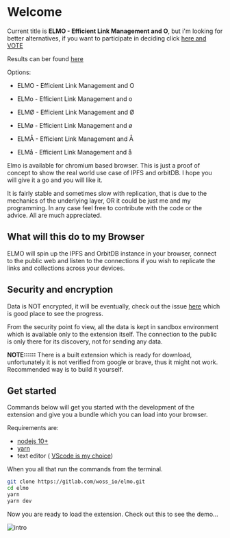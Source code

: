 # Welcome

Current title is **ELMO - Efficient Link Management and O**, but i'm looking for better alternatives, if you want to participate in deciding click [here and VOTE](https://linkto.run/p/J3T51ILU)

Results can ber found [here](https://linkto.run/r/J3T51ILU)

Options:

- ELMO - Efficient Link Management and O

- ELMo - Efficient Link Management and o

- ELMØ - Efficient Link Management and Ø

- ELMø - Efficient Link Management and ø

- ELMÅ - Efficient Link Management and Å

- ELMå - Efficient Link Management and å

Elmo is available for chromium based browser. This is just a proof of concept to show the real world use case of IPFS and orbitDB. I hope you will give it a go and you will like it.

It is fairly stable and sometimes slow with replication, that is due to the mechanics of the underlying layer, OR it could be just me and my programming. In any case feel free to contribute with the code or the advice. All are much appreciated.

## What will this do to my Browser

ELMO will spin up the IPFS and OrbitDB instance in your browser, connect to the public web and listen to the connections if you wish to replicate the links and collections across your devices.

## Security and encryption

Data is NOT encrypted, it will be eventually, check out the issue [here](https://gitlab.com/woss_io/elmo/-/issues/10) which is good place to see the progress.

From the security point fo view, all the data is kept in sandbox environment which is available only to the extension itself. The connection to the public is only there for its discovery, not for sending any data.

**NOTE::::::**
There is a built extension which is ready for download, unfortunately it is not verified from google or brave, thus it might not work. Recommended way is to build it yourself.

## Get started

Commands below will get you started with the development of the extension and give you a bundle which you can load into your browser.

Requirements are:

- [nodejs 10+](https://nodejs.org/en/download/)
- [yarn](https://yarnpkg.com/getting-started/install)
- text editor ( [VScode is my choice](https://code.visualstudio.com/Download))

When you all that run the commands from the terminal.

```sh
git clone https://gitlab.com/woss_io/elmo.git
cd elmo
yarn
yarn dev
```

Now you are ready to load the extension.
Check out this to see the demo...


![intro](./assets/how-to-video/intro.gif)
